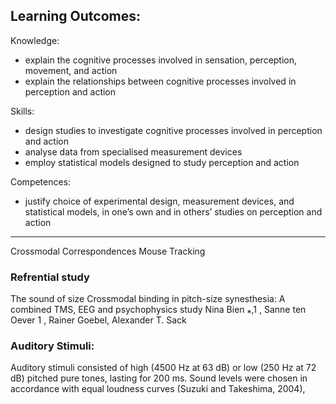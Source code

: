 ## Learning Outcomes:
Knowledge: 
* explain the cognitive processes involved in sensation, perception, movement, and action 
* explain the relationships between cognitive processes involved in perception and action 

Skills:
* design studies to investigate cognitive processes involved in perception and action 
* analyse data from specialised measurement devices 
* employ statistical models designed to study perception and action
   
Competences:
* justify choice of experimental design, measurement devices, and statistical models, in one’s own and in others’ studies on perception and action
___

Crossmodal Correspondences Mouse Tracking

### Refrential study
The sound of size Crossmodal binding in pitch-size synesthesia: A combined TMS, EEG and psychophysics study Nina Bien ⁎,1 , Sanne ten Oever 1 , Rainer Goebel, Alexander T. Sack


### Auditory Stimuli:
Auditory stimuli consisted of high (4500 Hz at 63 dB) or low (250 Hz at 72 dB) pitched pure tones, lasting for 200 ms. Sound levels were chosen in accordance with equal loudness curves (Suzuki and Takeshima, 2004),